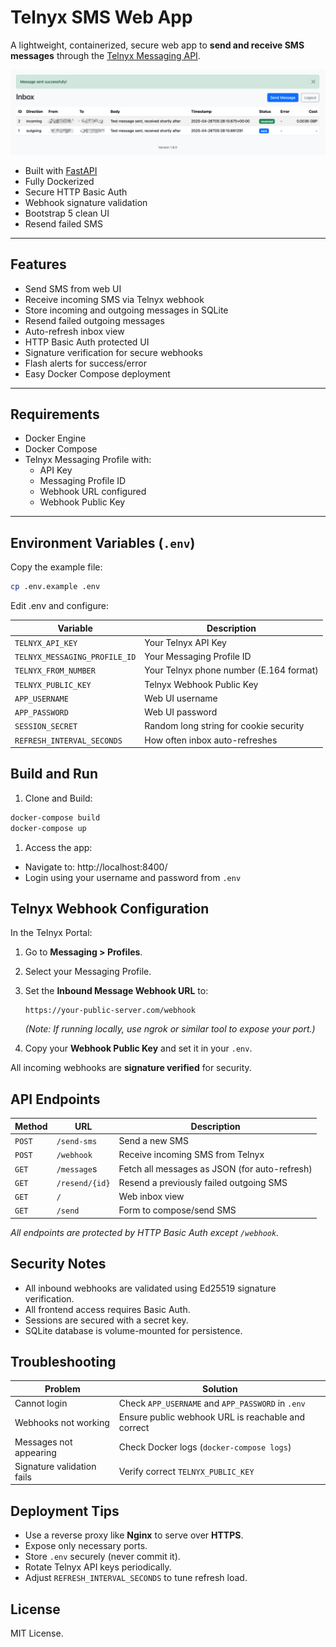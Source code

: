 # Telnyx SMS Web App

A lightweight, containerized, secure web app to **send and receive SMS messages** through the [Telnyx Messaging API](https://developers.telnyx.com/docs/messaging).

![App Screenshot](preview.png)

- Built with [FastAPI](https://fastapi.tiangolo.com/)  
- Fully Dockerized  
- Secure HTTP Basic Auth  
- Webhook signature validation  
- Bootstrap 5 clean UI  
- Resend failed SMS

---

## Features

- Send SMS from web UI
- Receive incoming SMS via Telnyx webhook
- Store incoming and outgoing messages in SQLite
- Resend failed outgoing messages
- Auto-refresh inbox view
- HTTP Basic Auth protected UI
- Signature verification for secure webhooks
- Flash alerts for success/error
- Easy Docker Compose deployment

---

## Requirements

- Docker Engine
- Docker Compose
- Telnyx Messaging Profile with:
  - API Key
  - Messaging Profile ID
  - Webhook URL configured
  - Webhook Public Key

---

## Environment Variables (`.env`)

Copy the example file:

```bash
cp .env.example .env
```

Edit .env and configure:

| Variable | Description |
| -------- | ----------- |
|`TELNYX_API_KEY`|Your Telnyx API Key|
|`TELNYX_MESSAGING_PROFILE_ID`|Your Messaging Profile ID|
|`TELNYX_FROM_NUMBER`|Your Telnyx phone number (E.164 format)|
|`TELNYX_PUBLIC_KEY`|Telnyx Webhook Public Key|
|`APP_USERNAME`|Web UI username|
|`APP_PASSWORD`|Web UI password|
|`SESSION_SECRET`|Random long string for cookie security|
|`REFRESH_INTERVAL_SECONDS`|How often inbox auto-refreshes|

## Build and Run

1. Clone and Build:

```bash
docker-compose build
docker-compose up
```

1. Access the app:

- Navigate to: http://localhost:8400/
- Login using your username and password from `.env`

## Telnyx Webhook Configuration

In the Telnyx Portal:

1. Go to **Messaging > Profiles**.
1. Select your Messaging Profile.
1. Set the **Inbound Message Webhook URL** to:

    ```
    https://your-public-server.com/webhook
    ```

    _(Note: If running locally, use ngrok or similar tool to expose your port.)_

1. Copy your **Webhook Public Key** and set it in your `.env`.

All incoming webhooks are **signature verified** for security.

## API Endpoints

| Method | URL | Description |
| ------ | --- | ----------- |
| `POST` | `/send-sms` | Send a new SMS |
| `POST` | `/webhook` | Receive incoming SMS from Telnyx |
| `GET` | `/message`s | Fetch all messages as JSON (for auto-refresh) |
| `GET` | `/resend/{id}` | Resend a previously failed outgoing SMS |
| `GET` | `/` | Web inbox view |
| `GET` | `/send` | Form to compose/send SMS |

_All endpoints are protected by HTTP Basic Auth except `/webhook`._

## Security Notes

- All inbound webhooks are validated using Ed25519 signature verification.
- All frontend access requires Basic Auth.
- Sessions are secured with a secret key.
- SQLite database is volume-mounted for persistence.

## Troubleshooting

| Problem | Solution |
| ------- | -------- |
| Cannot login | Check `APP_USERNAME` and `APP_PASSWORD` in `.env` |
| Webhooks not working | Ensure public webhook URL is reachable and correct |
| Messages not appearing | Check Docker logs (`docker-compose logs`) |
| Signature validation fails | Verify correct `TELNYX_PUBLIC_KEY` |

## Deployment Tips

- Use a reverse proxy like **Nginx** to serve over **HTTPS**.
- Expose only necessary ports.
- Store `.env` securely (never commit it).
- Rotate Telnyx API keys periodically.
- Adjust `REFRESH_INTERVAL_SECONDS` to tune refresh load.

## License

MIT License.
